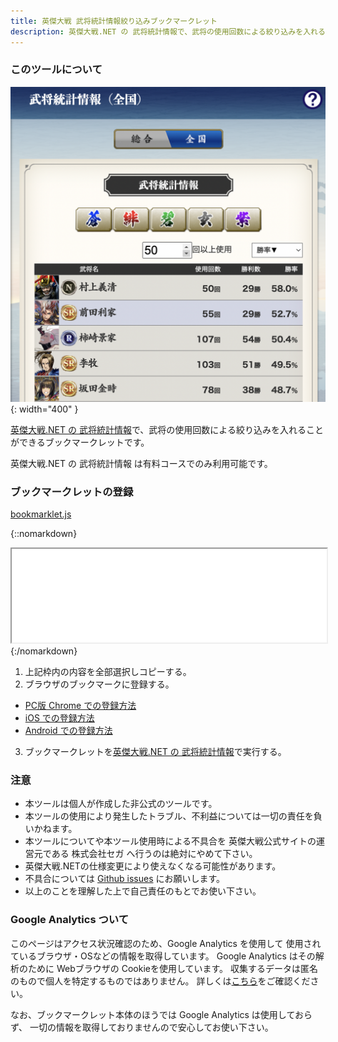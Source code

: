 ```yaml
---
title: 英傑大戦 武将統計情報絞り込みブックマークレット
description: 英傑大戦.NET の 武将統計情報で、武将の使用回数による絞り込みを入れることができるブックマークレットです。
---
```


### このツールについて

![](sample.png){: width="400" }

[英傑大戦.NET の 武将統計情報](https://eiketsu-taisen.net/members/statistics/general_top?type=1)で、武将の使用回数による絞り込みを入れることができるブックマークレットです。

英傑大戦.NET の 武将統計情報 は有料コースでのみ利用可能です。

### ブックマークレットの登録

[bookmarklet.js](bookmarklet.js)

{::nomarkdown}
<iframe src="bookmarklet.js" style="width: 100%;"></iframe>
{:/nomarkdown}

1. 上記枠内の内容を全部選択しコピーする。
2. ブラウザのブックマークに登録する。
  * [PC版 Chrome での登録方法](https://www.google.com/search?q=%E3%83%96%E3%83%83%E3%82%AF%E3%83%9E%E3%83%BC%E3%82%AF%E3%83%AC%E3%83%83%E3%83%88+%E7%99%BB%E9%8C%B2%E6%96%B9%E6%B3%95)
  * [iOS での登録方法](https://www.google.com/search?q=%E3%83%96%E3%83%83%E3%82%AF%E3%83%9E%E3%83%BC%E3%82%AF%E3%83%AC%E3%83%83%E3%83%88+%E7%99%BB%E9%8C%B2%E6%96%B9%E6%B3%95+iOS)
  * [Android での登録方法](https://www.google.com/search?q=%E3%83%96%E3%83%83%E3%82%AF%E3%83%9E%E3%83%BC%E3%82%AF%E3%83%AC%E3%83%83%E3%83%88+%E7%99%BB%E9%8C%B2%E6%96%B9%E6%B3%95+android)
3. ブックマークレットを[英傑大戦.NET の 武将統計情報](https://eiketsu-taisen.net/members/statistics/general_top?type=1)で実行する。

### 注意

- 本ツールは個人が作成した非公式のツールです。
- 本ツールの使用により発生したトラブル、不利益については一切の責任を負いかねます。
- 本ツールについてや本ツール使用時による不具合を 英傑大戦公式サイトの運営元である 株式会社セガ へ行うのは絶対にやめて下さい。
- 英傑大戦.NETの仕様変更により使えなくなる可能性があります。
- 不具合については [Github issues](https://github.com/boushi-bird/eiketsu-statistics-filter/issues) にお願いします。
- 以上のことを理解した上で自己責任のもとでお使い下さい。

### Google Analytics ついて

このページはアクセス状況確認のため、Google Analytics を使用して
使用されているブラウザ・OSなどの情報を取得しています。
Google Analytics はその解析のために Webブラウザの Cookieを使用しています。
収集するデータは匿名のもので個人を特定するものではありません。
詳しくは[こちら](https://policies.google.com/technologies/partner-sites?hl=ja)をご確認ください。

なお、ブックマークレット本体のほうでは Google Analytics は使用しておらず、
一切の情報を取得しておりませんので安心してお使い下さい。
